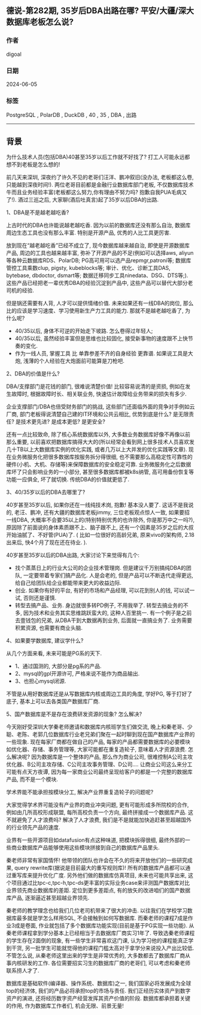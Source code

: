 ## 德说-第282期, 35岁后DBA出路在哪? 平安/大疆/深大数据库老板怎么说?       
                   
### 作者                                          
digoal                                          
                                          
### 日期                                          
2024-06-05                                
                                          
### 标签                         
PostgreSQL , PolarDB , DuckDB , 40 , 35 , DBA , 出路                 
                                          
----                                          
                                          
## 背景        
为什么技术人员(包括DBA)40甚至35岁以后工作就不好找了? 打工人可能永远都想不到老板是怎么想的!  
  
前几天来深圳, 深夜约了许久不见的老哥们汪洋、鹏冲叙旧(没办法, 老板都这么卷, 只能越到深夜时间!). 两位老哥目前都是金融行业数据库部门老板, 不仅数据库技术牛而且业务经验丰富(老板都这么努力,你有理由不努力吗? 抱歉自我PUA毛病又了!). 酒过三巡之后, 大家聊(酒后吐真言)起了35岁以后DBA的出路.  
  
1、DBA是不是越老越吃香?  
  
上古时代的DBA也许能说越老越吃香. 因为以前的数据库还没有那么自治, 数据库周边生态工具也没有那么丰富. 特别是开源产品, 优秀的人比工具更厉害.  
  
放到现在“越老越吃香”已经不成立了, 现今数据库越来越自治, 即使是开源数据库产品, 周边的工具也越来越丰富, 弥补了开源产品的不足(例如可以选择aws, aliyun等各种云数据库RDS、PolarDB; PG高可用可以选产品repmgr,patroni等; 数据库管控工具乘数clup, pigsty, kubeblocks等; 审计、优化、诊断工具DAS, bytebase, dbdoctor, dsmart等; 数据迁移同步工具ninedata、DSG、DTS等;). 这些产品已经把老一辈优秀DBA的经验沉淀到产品中, 这些产品可以替代大部分老司机的经验.  
  
但是锅还需要有人背, 人才可以提供情绪价值. 未来如果还有一线DBA的岗位, 那么比的应该是学习速度、学习使用新生产力工具的能力. 那就不是越老越吃香了, 为什么呢?  
- 40/35以后, 身体不可逆的开始走下坡路. 怎么卷得过年轻人;  
- 40/35以后, 虽然经验丰富但是思维也比较固化, 接受新事物的速度跟不上快节奏的变化.  
- 作为一线人员, 掌握工具 比 单靠参差不齐的自身经验 更靠谱. 如果说工具是大炮, 浅薄的个人经验在大炮面前可能算是刀枪吧.   
  
2、DBA的价值是什么?  
  
DBA/支撑部门是花钱的部门, 很难说清楚价值! 比较容易说清的是资损, 例如在发生故障时, 根据故障时长、相关联业务, 快速估计故障给业务带来的损失有多少.  
  
企业支撑部门/DBA也倍受财务部门的挑战, 这些部门还面临外面的竞争对手例如云厂商, 部门老板得说清楚自己建的IT环境和公共云相比, 优势到底是什么? 是无限责任? 是技术更先进? 是成本更低? 是更安全?   
  
还有一点比较致命, 除了核心系统数据库以外, 大多数业务数据库好像不再像以前那么重要, 以前喜欢把数据库搞得大大的(所以经常会看到网上很多技术人员喜欢发几十TB以上大数据库实例的优化实践, 或者几万以上大并发的优化实践等文章). 现在业务微服务化把很多数据库按服务拆分得很细, 也不需要那么高稳定性可靠性的硬件(小机、大机、存储等)来保障数据库的安全稳定可靠. 业务微服务化之后数据库坏了只会影响业务的一小部分, 甚至很多数据库都被k8s纳管, 高可用备份恢复等功能一应俱全, 坏了就切换.  传统DBA的价值就更低了.    
  
3、40/35岁以后的DBA去哪里了?  
  
40岁甚至35岁以后, 如果你还在一线纯技术岗, 抱歉! 基本没人要了. 这话不是我说的, 老汪、鹏冲, 还有大疆的数据库老板jimmy, 三位老板观点惊人一致, 如果要招一线DBA, 大概率不会要35以上的(特别特别优秀的也许除外, 你是那万中之一吗?), 原因除了前面说的身体素质跟不上、脑子跟不上, 还有一个因素是35岁之后的大叔开始油腻了、不好管(PUA)了. ( 比如一位很好的高龄兄弟, 原来vivo的架构师, 2.18出来后, 快4个月了现在还在待业. ).    
  
40岁甚至35岁以后的DBA出路, 大家讨论下来觉得有几个:  
- 找个蒸蒸日上的行业大公司的企业技术管理岗. 但是建议千万别搞纯DBA的团队, 一定要带着专家们搞产品化. 人是会老的, 但是产品可以不断迭代走得更远, 给自己给团队给企业都能带来更大的收益边际.  
- 创业. 如果你有好的平台, 有好的市场和产品经理, 可以花到别人的钱, 可以试一试, 否则还是谨慎.  
- 转型去搞产品、业务. 身边就很多转PD例子, 不用我举了. 转型去搞业务的不多, 因为技术和业务其实思维跳跃蛮大的, 这种人百里挑一. 有一个例子是之前去壹钱包的兄弟, 从DBA干到大数据再到业务, 后面就一直搞业务了. 业务需要积累资源, 也需要有商业头脑.  
  
4、如果要学数据库, 建议学什么?  
  
从几个方面来看, 未来可能是PG系的天下.  
- 1、通过国测的, 大部分是pg系的产品.  
- 2、mysql的gpl开源许可, 严格来说不能作为商品输出.  
- 3、也担心mysql闭源.  
  
不管是从用好数据库还是从写数据库内核或周边工具的角度, 学好PG, 等于打好了底子, 基本上可以去各类国产数据库厂商.     
  
5、国产数据库是不是存在浪费研发资源的现象? 怎么解决?  
  
今天刚好受深圳大学秦老师邀请和数据库内核班学生们做交流, 晚上和秦老哥、少聪、老陈、老郭几位数据库行业老兄弟们聚在一起时聊到现在国产数据库产业界的一些现象. 现在每家厂商都在做自己的产品, 每家的产品都需要数据库的必要模块如优化器、存储、事务管理等, 大家可能都在重复造轮子, 意味着人才资源浪费. 怎么解决呢? 因为数据库是一个整体的产品, 那么作为商业公司, 很难控制A公司主攻优化器、B公司主攻存储、C公司主攻事务管理、D公司.... 让商业公司这么来分工可能有点天方夜谭, 因为每一家商业公司最终呈现给客户的都是一个完整的数据库产品, 而不是一个模块.    
  
学术界能不能承担按模块分工, 解决产业界重复造轮子的问题呢?  
  
大家觉得学术界可能没有产业界的商业冲突问题, 更有可能形成多所院校的合作, 例如由几所高校形成联盟, 每所高校负责一个方向, 最终拼接成一个数据库产品. 这不就避免了人才浪费吗? 解决了人才浪费, 我们是不是就能加快追赶甚至超越国外的行业领先产品的速度.  
  
业界有一些开源项目如datafusion有点这种味道, 把模块拆得很细, 最终外部的一些商业数据库产品能够使用这些模块拼接到自己的数据库产品里头.   
  
秦老师非常有家国情怀! 他带领的团队也许会在不久的将来开放他们的一些研究成果, query rewrite库(据说是目前最大的重写规则库)! 所有的数据库产品都可以通过重写库来提升优化广度. 另外他们做的数据库仿真项目, 未来也可能共享出来, 这个项目通过比tpc-c,tpc-h,tpc-ds更丰富的实际业务case来评测国产数据库对比业界领先商业数据库的差距. 定位到更多差距点, 有的放矢的改进咱们的国产数据库产品, 逐渐逼近甚至超越业界领先.    
  
秦老师的教学理念也给我们几位老司机带来了很大的冲击. 以往我们在学校学习数据库最多就是学怎么样用SQL, 不会接触到如何写数据库. 而秦老师的课程7成是作业3成是卷面, 作业就包括了多个数据库功能实现(目前是基于PG实现一些功能). 从秦老师课程拿到学分基本上已经相当于去数据库厂商实习1年了. 导致选秦老师课程的学生存在2面倒的现象, 有一些学生非常喜欢这门课, 认为学习他的课程能真正学到干货, 另一批学生可能就觉得他的课程门槛太高对于拿学分来说投入产出比较低. 不管怎么说, 从秦老师这里出来的学生是非常优秀的, 大多数都去了数据库厂商从事内核研发的工作. 各位需要招实习生的数据库厂商的老哥们, 可以考虑和秦老师联系捞人才了.   
  
数据库是基础软件(编译器、操作系统、数据库)之一, 我们国家必将发展成为全球top的经济体, 我们的产品必将承担top的市场与责任. 我们正经历实体资产到数字资产的演进, 还将经历数字资产经营发挥其资产价值的阶段. 数据库都承担着关键的作用, 作为数据库工作者们, 机会无限、前景无量!   
    
      
